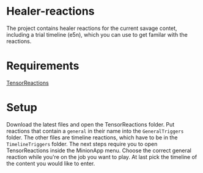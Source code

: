 # Healer-reactions
The project contains healer reactions for the current savage contet, including a trial timeline (e5n), which you can use to get familar with the reactions.

# Requirements
[TensorReactions](http://wiki.mmominion.com/doku.php?id=tensorreactions)

# Setup
Download the latest files and open the TensorReactions folder. Put reactions that contain a `general` in their name into the `GeneralTriggers` folder. The other files are timeline reactions, which have to be in the `TimelineTriggers` folder.
The next steps require you to open TensorReactions inside the MinionApp menu. Choose the correct general reaction while you're on the job you want to play. At last pick the timeline of the content you would like to enter.
